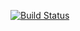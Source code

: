 [![Build Status](https://travis-ci.com/philiplourandos/backbase.svg)](https://travis-ci.com/philiplourandos/backbase)